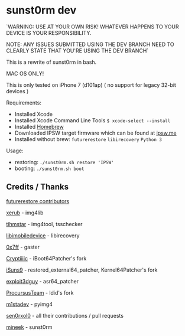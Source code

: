 # sunst0rm dev

`WARNING: USE AT YOUR OWN RISK! WHATEVER HAPPENS TO YOUR DEVICE IS YOUR RESPONSIBILITY.

NOTE: ANY ISSUES SUBMITTED USING THE DEV BRANCH NEED TO CLEARLY STATE THAT YOU'RE USING THE DEV BRANCH`

This is a rewrite of sunst0rm in bash.

MAC OS ONLY!

This is only tested on iPhone 7 (d101ap) ( no support for legacy 32-bit devices )

Requirements:
  - Installed Xcode 
  - Installed Xcode Command Line Tools `$ xcode-select --install`
  - Installed [Homebrew](https://brew.sh)
  - Downloaded IPSW target firmware which can be found at [ipsw.me](https://ipsw.me)
  - Installed without brew: `futurerestore` `libirecovery` `Python 3`

Usage: 
  - restoring: `./sunst0rm.sh restore 'IPSW'`
  - booting: `./sunst0rm.sh boot`
  
## Credits / Thanks

[futurerestore contributors](https://github.com/futurerestore)

[xerub](https://github.com/xerub) - img4lib

[tihmstar](https://github.com/tihmstar) - img4tool, tsschecker

[libimobiledevice](https://github.com/libimobiledevice) - libirecovery

[0x7ff](https://github.com/0x7ff) - gaster

[Cryptiiiic](https://github.com/Cryptiiiic) - iBoot64Patcher's fork

[iSuns9](https://github.com/iSuns9) - restored_external64_patcher, Kernel64Patcher's fork

[exploit3dguy](https://github.com/exploit3dguy) - asr64_patcher

[ProcursusTeam](https://github.com/ProcursusTeam) - ldid's fork

[m1stadev](https://github.com/m1stadev) - pyimg4

[sen0rxol0](https://github.com/sen0rxol0) - all their contributions / pull requests

[mineek](https://github.com/mineek) - sunst0rm
